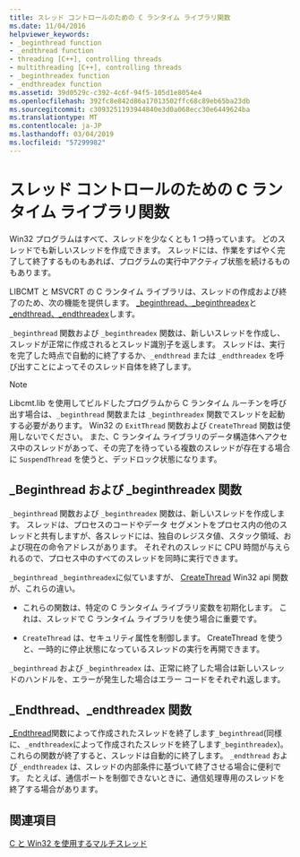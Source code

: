 ```yaml
---
title: スレッド コントロールのための C ランタイム ライブラリ関数
ms.date: 11/04/2016
helpviewer_keywords:
- _beginthread function
- _endthread function
- threading [C++], controlling threads
- multithreading [C++], controlling threads
- _beginthreadex function
- _endthreadex function
ms.assetid: 39d0529c-c392-4c6f-94f5-105d1e8054e4
ms.openlocfilehash: 392fc8e842d86a17013502ffc68c89eb65ba23db
ms.sourcegitcommit: c3093251193944840e3d0a068ecc30e6449624ba
ms.translationtype: MT
ms.contentlocale: ja-JP
ms.lasthandoff: 03/04/2019
ms.locfileid: "57299982"
---
```

# <a name="c-run-time-library-functions-for-thread-control"></a>スレッド コントロールのための C ランタイム ライブラリ関数

Win32 プログラムはすべて、スレッドを少なくとも 1 つ持っています。 どのスレッドでも新しいスレッドを作成できます。 スレッドには、作業をすばやく完了して終了するものもあれば、プログラムの実行中アクティブ状態を続けるものもあります。

LIBCMT と MSVCRT の C ランタイム ライブラリは、スレッドの作成および終了のため、次の機能を提供します。 [_beginthread、_beginthreadex](../c-runtime-library/reference/beginthread-beginthreadex.md)と[_endthread、_endthreadex](../c-runtime-library/reference/endthread-endthreadex.md)します。


  `_beginthread` 関数および `_beginthreadex` 関数は、新しいスレッドを作成し、スレッドが正常に作成されるとスレッド識別子を返します。 スレッドは、実行を完了した時点で自動的に終了するか、`_endthread` または `_endthreadex` を呼び出すことによってそのスレッド自体を終了します。

> [!NOTE]
> Libcmt.lib を使用してビルドしたプログラムから C ランタイム ルーチンを呼び出す場合は、`_beginthread` 関数または `_beginthreadex` 関数でスレッドを起動する必要があります。 Win32 の `ExitThread` 関数および `CreateThread` 関数は使用しないでください。 また、C ランタイム ライブラリのデータ構造体へアクセス中のスレッドがあって、その完了を待っている複数のスレッドが存在する場合に `SuspendThread` を使うと、デッドロック状態になります。

##  <a name="_core_the__beginthread_function"></a> _Beginthread および _beginthreadex 関数


  `_beginthread` 関数および `_beginthreadex` 関数は、新しいスレッドを作成します。 スレッドは、プロセスのコードやデータ セグメントをプロセス内の他のスレッドと共有しますが、各スレッドには、独自のレジスタ値、スタック領域、および現在の命令アドレスがあります。 それぞれのスレッドに CPU 時間が与えられるので、プロセス中のすべてのスレッドを同時に実行できます。

`_beginthread` `_beginthreadex`に似ていますが、 [CreateThread](/windows/desktop/api/processthreadsapi/nf-processthreadsapi-createthread) Win32 api 関数が、これらの違い。

- これらの関数は、特定の C ランタイム ライブラリ変数を初期化します。 これは、スレッドで C ランタイム ライブラリを使う場合に重要です。

- `CreateThread` は、セキュリティ属性を制御します。 CreateThread を使うと、一時的に停止状態になっているスレッドの実行を再開できます。

`_beginthread` および `_beginthreadex` は、正常に終了した場合は新しいスレッドのハンドルを、エラーが発生した場合はエラー コードをそれぞれ返します。

##  <a name="_core_the__endthread_function"></a> _Endthread、_endthreadex 関数

[_Endthread](../c-runtime-library/reference/endthread-endthreadex.md)関数によって作成されたスレッドを終了します`_beginthread`(同様に、`_endthreadex`によって作成されたスレッドを終了します`_beginthreadex`)。 これらの関数が終了すると、スレッドは自動的に終了します。 `_endthread` および `_endthreadex` は、スレッドの内部条件に基づいて終了させる場合に便利です。 たとえば、通信ポートを制御できないときに、通信処理専用のスレッドを終了する場合があります。

## <a name="see-also"></a>関連項目

[C と Win32 を使用するマルチスレッド](multithreading-with-c-and-win32.md)
